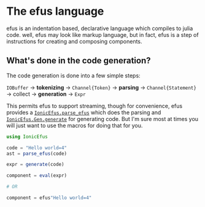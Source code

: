 # The efus language

efus is an indentation based, declarative language
which compiles to julia code.
well, efus may look like markup language, but in
fact, efus is a step of instructions for creating
and composing components.

## What's done in the code generation?

The code generation is done into a few simple steps:

`IOBuffer` -> **tokenizing** -> `Channel{Token}` ->
**parsing** -> `Channel{Statement}` -> collect
-> **generation** -> `Expr`

This permits efus to support streaming, though for convenience,
efus provides a [`IonicEfus.parse_efus`](@ref) which does the parsing
and [`IonicEfus.Gen.generate`](@ref) for generating code. But
I'm sure most at times you will just want to use the macros
for doing that for you.

```julia
using IonicEfus

code = "Hello world=4"
ast = parse_efus(code)

expr = generate(code)

component = eval(expr)

# OR

component = efus"Hello world=4"

```
